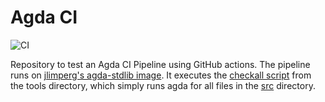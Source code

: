 # Agda CI  
![CI](https://github.com/JonasHoefer/agda-ci-test/workflows/CI/badge.svg?branch=master)

Repository to test an Agda CI Pipeline using GitHub actions. The pipeline runs on [jlimperg's agda-stdlib image](https://hub.docker.com/r/jlimperg/agda-stdlib/tags). It executes the [checkall script](tools/check_all.sh) from the tools directory, which simply runs agda for all files in the [src](src) directory.
